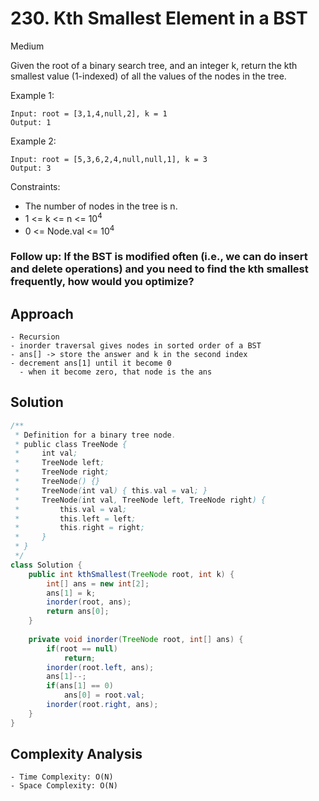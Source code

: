 # 230. Kth Smallest Element in a BST
Medium


Given the root of a binary search tree, and an integer k, return the kth smallest value (1-indexed) of all the values of the nodes in the tree.

 

Example 1:
```
Input: root = [3,1,4,null,2], k = 1
Output: 1
```
Example 2:
```
Input: root = [5,3,6,2,4,null,null,1], k = 3
Output: 3
 ```

Constraints:

- The number of nodes in the tree is n.
- 1 <= k <= n <= 10<sup>4</sup>
- 0 <= Node.val <= 10<sup>4</sup>
 

### Follow up: If the BST is modified often (i.e., we can do insert and delete operations) and you need to find the kth smallest frequently, how would you optimize?

## Approach
```
- Recursion
- inorder traversal gives nodes in sorted order of a BST
- ans[] -> store the answer and k in the second index
- decrement ans[1] until it become 0
  - when it become zero, that node is the ans
```

## Solution
```java
/**
 * Definition for a binary tree node.
 * public class TreeNode {
 *     int val;
 *     TreeNode left;
 *     TreeNode right;
 *     TreeNode() {}
 *     TreeNode(int val) { this.val = val; }
 *     TreeNode(int val, TreeNode left, TreeNode right) {
 *         this.val = val;
 *         this.left = left;
 *         this.right = right;
 *     }
 * }
 */
class Solution {
    public int kthSmallest(TreeNode root, int k) {
        int[] ans = new int[2];
        ans[1] = k;
        inorder(root, ans);
        return ans[0];
    }
    
    private void inorder(TreeNode root, int[] ans) {
        if(root == null)
            return;
        inorder(root.left, ans);
        ans[1]--;
        if(ans[1] == 0)
            ans[0] = root.val;
        inorder(root.right, ans);
    }
}
```

## Complexity Analysis
```
- Time Complexity: O(N)
- Space Complexity: O(N)
```
